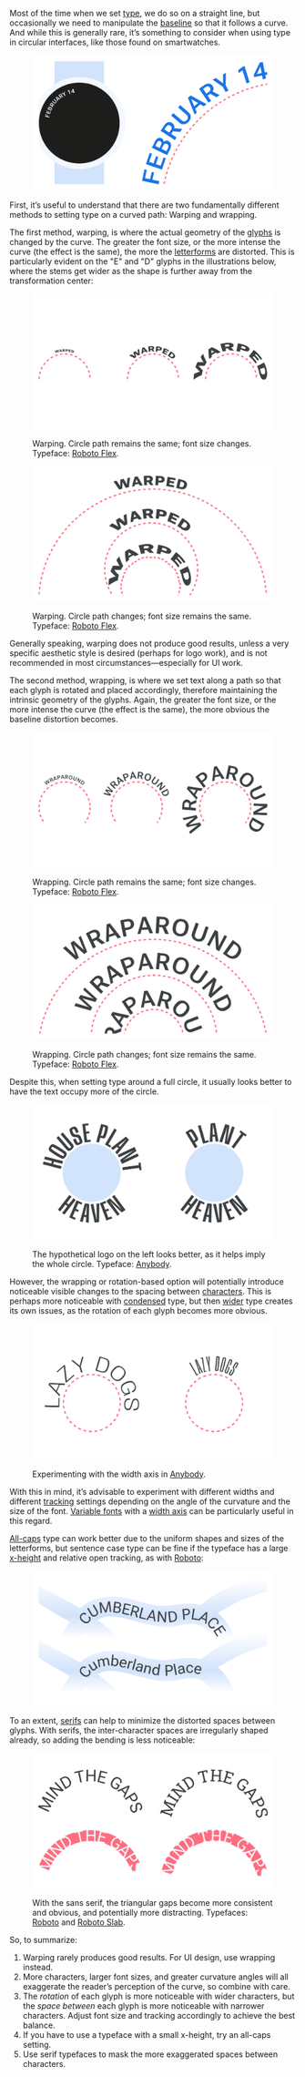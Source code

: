 Most of the time when we set [type](/glossary/type), we do so on a straight line, but occasionally we need to manipulate the [baseline](/glossary/baseline) so that it follows a curve. And while this is generally rare, it’s something to consider when using type in circular interfaces, like those found on smartwatches.

<figure>

![Wrapped text on a watch-like interface, and zoomed in to show the curved baseline.](images/curved_1.svg)

</figure>

First, it’s useful to understand that there are two fundamentally different methods to setting type on a curved path: Warping and wrapping.

The first method, warping, is where the actual geometry of the [glyphs](/glossary/glyph) is changed by the curve. The greater the font size, or the more intense the curve (the effect is the same), the more the [letterforms](/glossary/letterform) are distorted. This is particularly evident on the "E" and "D" glyphs in the illustrations below, where the stems get wider as the shape is further away from the transformation center:

<figure>

![Three settings of the word “Warped”, on the same sized circular path, but each at a different font size. The distortion increases from left to right.](images/curved_2a.svg)

<figcaption>Warping. Circle path remains the same; font size changes. Typeface: <a href="https://fonts.google.com/specimen/Roboto+Flex?query=Roboto+Flex&vfonly=true">Roboto Flex</a>.</figcaption>

</figure>

<figure>

![Three settings of the word “Warped”, on three circles of a different size, but each at the same font size. The distortion increases from top to bottom.](images/curved_2b.svg)

<figcaption>Warping. Circle path changes; font size remains the same. Typeface: <a href="https://fonts.google.com/specimen/Roboto+Flex?query=Roboto+Flex&vfonly=true">Roboto Flex</a>.</figcaption>

</figure>

Generally speaking, warping does not produce good results, unless a very specific aesthetic style is desired (perhaps for logo work), and is not recommended in most circumstances—especially for UI work.

The second method, wrapping, is where we set text along a path so that each glyph is rotated and placed accordingly, therefore maintaining the intrinsic geometry of the glyphs. Again, the greater the font size, or the more intense the curve (the effect is the same), the more obvious the baseline distortion becomes.

<figure>

![Three settings of the word “Wraparound”, on the same sized circular path, but each at a different font size. The distortion increases from left to right.](images/curved_3a.svg)

<figcaption>Wrapping. Circle path remains the same; font size changes. Typeface: <a href="https://fonts.google.com/specimen/Roboto+Flex?query=Roboto+Flex&vfonly=true">Roboto Flex</a>.</figcaption>

</figure>

<figure>

![Three settings of the word “Wraparound”, on three circles of a different size, but each at the same font size. The distortion increases from top to bottom.](images/curved_3b.svg)

<figcaption>Wrapping. Circle path changes; font size remains the same. Typeface: <a href="https://fonts.google.com/specimen/Roboto+Flex?query=Roboto+Flex&vfonly=true">Roboto Flex</a>.</figcaption>

</figure>

Despite this, when setting type around a full circle, it usually looks better to have the text occupy more of the circle. 

<figure>

![“House Plant Heaven” set around a circle, with the first two words around the top and the word “Heaven” at the bottom. Then, the same again, but without the word “House”.](images/curved_4.svg)

<figcaption>The hypothetical logo on the left looks better, as it helps imply the whole circle. Typeface: <a href="https://fonts.google.com/specimen/Anybody">Anybody</a>.</figcaption>

</figure>

However, the wrapping or rotation-based option will potentially introduce noticeable visible changes to the spacing between [characters](/glossary/character). This is perhaps more noticeable with [condensed](/glossary/condensed_narrow_compressed) type, but then [wider](/glossary/wide_extended) type creates its own issues, as the rotation of each glyph becomes more obvious.

<figure>

![“Lazy dogs” set around two circles of the same size, at the same font size, but with different width settings for the type. The wider type takes up more space around the cirle.](images/curved_5.svg)

<figcaption>Experimenting with the width axis in <a href="https://fonts.google.com/specimen/Anybody">Anybody</a>.</figcaption>

</figure>

With this in mind, it’s advisable to experiment with different widths and different [tracking](/glossary/tracking_letter_spacing) settings depending on the angle of the curvature and the size of the font. [Variable fonts](/glossary/variable_fonts) with a [width axis](/glossary/width_axis) can be particularly useful in this regard.

[All-caps](/glossary/all_caps) type can work better due to the uniform shapes and sizes of the letterforms, but sentence case type can be fine if the typeface has a large [x-height](/glossary/x_height) and relative open tracking, as with [Roboto](https://fonts.google.com/specimen/Roboto):

<figure>

![An approximation of a map, with curved text denoting street names. There are two examples, each using the same road shapes, but with the text set in uppercase in the first example, and sentence case in the second.](images/curved_6.svg)

</figure>

To an extent, [serifs](/glossary/serif) can help to minimize the distorted spaces between glyphs. With serifs, the inter-character spaces are irregularly shaped already, so adding the bending is less noticeable:

<figure>

![“Mind the gaps” set on identical paths, but in a sans serif typeface on the left and its slab serif counterpart on the right. Then, beneath, the same type with the spaces between the letterforms highlighted.](images/curved_7.svg)

<figcaption>With the sans serif, the triangular gaps become more consistent and obvious, and potentially more distracting. Typefaces: <a href="https://fonts.google.com/specimen/Roboto">Roboto</a> and <a href="https://fonts.google.com/specimen/Roboto+Slab">Roboto Slab</a>.</figcaption>

</figure>

So, to summarize:

1. Warping rarely produces good results. For UI design, use wrapping instead.
2. More characters, larger font sizes, and greater curvature angles will all exaggerate the reader’s perception of the curve, so combine with care.
3. The _rotation_ of each glyph is more noticeable with wider characters, but the _space between_ each glyph is more noticeable with narrower characters. Adjust font size and tracking accordingly to achieve the best balance.
4. If you have to use a typeface with a small x-height, try an all-caps setting.
5. Use serif typefaces to mask the more exaggerated spaces between characters.
